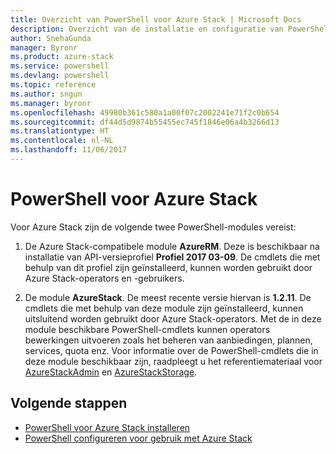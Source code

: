 ```yaml
---
title: Overzicht van PowerShell voor Azure Stack | Microsoft Docs
description: Overzicht van de installatie en configuratie van PowerShell voor Azure Stack.
author: SnehaGunda
manager: Byronr
ms.product: azure-stack
ms.service: powershell
ms.devlang: powershell
ms.topic: reference
ms.author: sngun
ms.manager: byronr
ms.openlocfilehash: 49980b361c580a1a00f07c2002241e71f2c0b654
ms.sourcegitcommit: df44d5d9874b55455ec745f1846e06a4b3266d13
ms.translationtype: HT
ms.contentlocale: nl-NL
ms.lasthandoff: 11/06/2017
---
```

# <a name="azure-stack-powershell"></a>PowerShell voor Azure Stack

Voor Azure Stack zijn de volgende twee PowerShell-modules vereist:  

1. De Azure Stack-compatibele module **AzureRM**. Deze is beschikbaar na installatie van API-versieprofiel **Profiel 2017 03-09**. De cmdlets die met behulp van dit profiel zijn geïnstalleerd, kunnen worden gebruikt door Azure Stack-operators en -gebruikers.

2. De module **AzureStack**. De meest recente versie hiervan is **1.2.11**. De cmdlets die met behulp van deze module zijn geïnstalleerd, kunnen uitsluitend worden gebruikt door Azure Stack-operators. Met de in deze module beschikbare PowerShell-cmdlets kunnen operators bewerkingen uitvoeren zoals het beheren van aanbiedingen, plannen, services, quota enz. Voor informatie over de PowerShell-cmdlets die in deze module beschikbaar zijn, raadpleegt u het referentiemateriaal voor [AzureStackAdmin](https://docs.microsoft.com/en-us/powershell/module/azurerm.azurestackadmin/?view=azurestackps-1.2.11#azurerm.azurestackadmin) en [AzureStackStorage](https://docs.microsoft.com/en-us/powershell/module/azurerm.azurestackstorage/?view=azurestackps-1.2.11#azurerm.azurestackstorage).

## <a name="next-steps"></a>Volgende stappen

* [PowerShell voor Azure Stack installeren](https://docs.microsoft.com/en-us/azure/azure-stack/azure-stack-powershell-install?view=azurestackps-1.2.9&toc=%2fpowershell%2fmodule%2ftoc.json%3fview%3dazurestackps-1.2.9&view=azurestackps-1.2.9)
* [PowerShell configureren voor gebruik met Azure Stack](https://docs.microsoft.com/en-us/azure/azure-stack/azure-stack-powershell-configure?view=azurestackps-1.2.9&toc=%2fpowershell%2fmodule%2ftoc.json%3fview%3dazurestackps-1.2.9&view=azurestackps-1.2.9)
